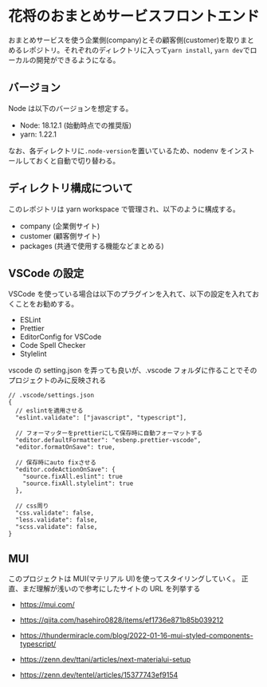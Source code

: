 # 花将のおまとめサービスフロントエンド

おまとめサービスを使う企業側(company)とその顧客側(customer)を取りまとめるレポジトリ。それぞれのディレクトリに入って`yarn install`, `yarn dev`でローカルの開発ができるようになる。

## バージョン

Node は以下のバージョンを想定する。

- Node: 18.12.1 (始動時点での推奨版)
- yarn: 1.22.1

なお、各ディレクトリに`.node-version`を置いているため、nodenv をインストールしておくと自動で切り替わる。

## ディレクトリ構成について

このレポジトリは yarn workspace で管理され、以下のように構成する。

- company (企業側サイト)
- customer (顧客側サイト)
- packages (共通で使用する機能などまとめる)

## VSCode の設定

VSCode を使っている場合は以下のプラグインを入れて、以下の設定を入れておくことをお勧めする。

- ESLint
- Prettier
- EditorConfig for VSCode
- Code Spell Checker
- Stylelint

vscode の setting.json を弄っても良いが、.vscode フォルダに作ることでそのプロジェクトのみに反映される

```
// .vscode/settings.json
{
  // eslintを適用させる
  "eslint.validate": ["javascript", "typescript"],

  // フォーマッターをprettierにして保存時に自動フォーマットする
  "editor.defaultFormatter": "esbenp.prettier-vscode",
  "editor.formatOnSave": true,

  // 保存時にauto fixさせる
  "editor.codeActionOnSave": {
    "source.fixAll.eslint": true
    "source.fixAll.stylelint": true
  },

  // css周り
  "css.validate": false,
  "less.validate": false,
  "scss.validate": false,
}
```

## MUI

このプロジェクトは MUI(マテリアル UI)を使ってスタイリングしていく。
正直、まだ理解が浅いので参考にしたサイトの URL を列挙する

- https://mui.com/

- https://qiita.com/hasehiro0828/items/ef1736e871b85b039212
- https://thundermiracle.com/blog/2022-01-16-mui-styled-components-typescript/
- https://zenn.dev/ttani/articles/next-materialui-setup
- https://zenn.dev/tentel/articles/15377743ef9154
